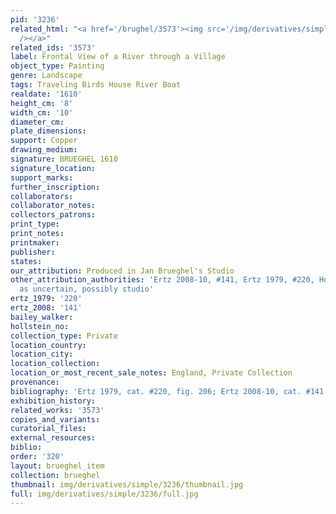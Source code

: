 ```yaml
---
pid: '3236'
related_html: "<a href='/brughel/3573'><img src='/img/derivatives/simple/3573/thumbnail.jpg'
  /></a>"
related_ids: '3573'
label: Frontal View of a River through a Village
object_type: Painting
genre: Landscape
tags: Traveling Birds House River Boat
realdate: '1610'
height_cm: '8'
width_cm: '10'
diameter_cm: 
plate_dimensions: 
support: Copper
drawing_medium: 
signature: BRUEGHEL 1610
signature_location: 
support_marks: 
further_inscription: 
collaborators: 
collaborator_notes: 
collectors_patrons: 
print_type: 
print_notes: 
printmaker: 
publisher: 
states: 
our_attribution: Produced in Jan Brueghel's Studio
other_attribution_authorities: 'Ertz 2008-10, #141, Ertz 1979, #220, Honig database
  as uncertain, possibly studio'
ertz_1979: '220'
ertz_2008: '141'
bailey_walker: 
hollstein_no: 
collection_type: Private
location_country: 
location_city: 
location_collection: 
location_or_most_recent_sale_notes: England, Private Collection
provenance: 
bibliography: 'Ertz 1979, cat. #220, fig. 206; Ertz 2008-10, cat. #141'
exhibition_history: 
related_works: '3573'
copies_and_variants: 
curatorial_files: 
external_resources: 
biblio: 
order: '320'
layout: brueghel_item
collection: brueghel
thumbnail: img/derivatives/simple/3236/thumbnail.jpg
full: img/derivatives/simple/3236/full.jpg
---
```

